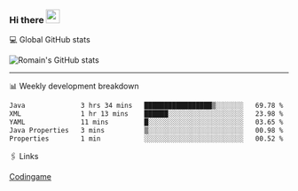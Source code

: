 ### Hi there <img src="https://media.giphy.com/media/hvRJCLFzcasrR4ia7z/giphy.gif" width="25px" height="25px">

💻 Global GitHub stats


![Romain's GitHub stats](https://github-readme-streak-stats.herokuapp.com/?user=Flasssh&theme=dark)

---

📊 Weekly development breakdown
<!--START_SECTION:waka-->

```txt
Java              3 hrs 34 mins   █████████████████▒░░░░░░░   69.78 %
XML               1 hr 13 mins    ██████░░░░░░░░░░░░░░░░░░░   23.98 %
YAML              11 mins         █░░░░░░░░░░░░░░░░░░░░░░░░   03.65 %
Java Properties   3 mins          ▒░░░░░░░░░░░░░░░░░░░░░░░░   00.98 %
Properties        1 min           ░░░░░░░░░░░░░░░░░░░░░░░░░   00.52 %
```

<!--END_SECTION:waka-->

🖇 Links

[Codingame](https://www.codingame.com/profile/defc3ee5279aecc1bb6114e1f994ea9b3325423)
